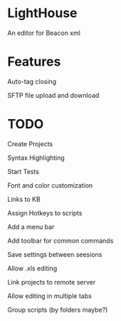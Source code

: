 LightHouse
==========

An editor for Beacon xml

Features
========
Auto-tag closing

SFTP file upload and download

TODO
====
Create Projects

Syntax Highlighting

Start Tests

Font and color customization

Links to KB

Assign Hotkeys to scripts

Add a menu bar

Add toolbar for common commands

Save settings between seesions

Allow .xls editing

Link projects to remote server

Allow editing in multiple tabs

Group scripts (by folders maybe?)

